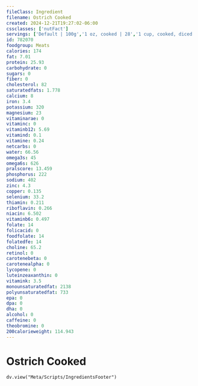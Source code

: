 ```yaml
---
fileClass: Ingredient
filename: Ostrich Cooked
created: 2024-12-21T19:27:02-06:00
cssclasses: ['nutFact']
servings: ['Default | 100g','1 oz, cooked | 28','1 cup, cooked, diced | 135']
id: 782070
foodgroup: Meats
calories: 174
fat: 7.01
protein: 25.93
carbohydrate: 0
sugars: 0
fiber: 0
cholesterol: 82
saturatedfats: 1.778
calcium: 8
iron: 3.4
potassium: 320
magnesium: 23
vitaminarae: 0
vitaminc: 0
vitaminb12: 5.69
vitamind: 0.1
vitamine: 0.24
netcarbs: 0
water: 66.56
omega3s: 45
omega6s: 626
pralscore: 13.459
phosphorus: 222
sodium: 402
zinc: 4.3
copper: 0.135
selenium: 33.2
thiamin: 0.211
riboflavin: 0.266
niacin: 6.502
vitaminb6: 0.497
folate: 14
folicacid: 0
foodfolate: 14
folatedfe: 14
choline: 65.2
retinol: 0
carotenebeta: 0
carotenealpha: 0
lycopene: 0
luteinzeaxanthin: 0
vitamink: 3.5
monounsaturatedfat: 2138
polyunsaturatedfat: 733
epa: 0
dpa: 0
dha: 0
alcohol: 0
caffeine: 0
theobromine: 0
200calorieweight: 114.943
---
```


# Ostrich Cooked

```dataviewjs
dv.view("Meta/Scripts/IngredientsFooter")
```